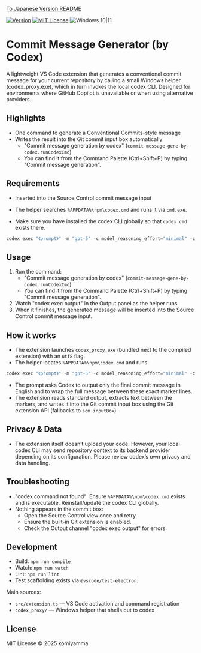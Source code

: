 [To Japanese Version README](README.ja.md)

[![Version](https://img.shields.io/badge/version-v0.1.3-4094ff.svg)](https://marketplace.visualstudio.com/items?itemName=komiyamma.commit-message-gene-by-codex)
[![MIT License](https://img.shields.io/badge/license-MIT-blue.svg?style=flat)](LICENSE)
![Windows 10|11](https://img.shields.io/badge/Windows-_10_|_11-6479ff.svg?logo=windows&logoColor=white)


# Commit Message Generator (by Codex)

A lightweight VS Code extension that generates a conventional commit message for your current repository by calling a small Windows helper (codex_proxy.exe), which in turn invokes the local codex CLI. Designed for environments where GitHub Copilot is unavailable or when using alternative providers.

## Highlights

- One command to generate a Conventional Commits-style message
- Writes the result into the Git commit input box automatically
	- "Commit message generation by codex" (`commit-message-gene-by-codex.runCodexCmd`)
	- You can find it from the Command Palette (Ctrl+Shift+P) by typing "Commit message generation".

## Requirements

- Inserted into the Source Control commit message input

- The helper searches `%APPDATA%\npm\codex.cmd` and runs it via `cmd.exe`.
- Make sure you have installed the codex CLI globally so that `codex.cmd` exists there.


```powershell
codex exec "《prompt》" -m "gpt-5" -c model_reasoning_effort="minimal" -c hide_agent_reasoning="true" --dangerously-bypass-approvals-and-sandbox
```


## Usage

1. Run the command:
	- "Commit message generation by codex" (`commit-message-gene-by-codex.runCodexCmd`)
	- You can find it from the Command Palette (Ctrl+Shift+P) by typing "Commit message generation".
2. Watch "codex exec output" in the Output panel as the helper runs.
3. When it finishes, the generated message will be inserted into the Source Control commit message input.

## How it works

- The extension launches `codex_proxy.exe` (bundled next to the compiled extension) with an `utf8` flag.
- The helper locates `%APPDATA%\npm\codex.cmd` and runs:

```powershell
codex exec "《prompt》" -m "gpt-5" -c model_reasoning_effort="minimal" -c hide_agent_reasoning="true" --dangerously-bypass-approvals-and-sandbox
```

- The prompt asks Codex to output only the final commit message in English and to wrap the full message between these exact marker lines.
- The extension reads standard output, extracts text between the markers, and writes it into the Git commit input box using the Git extension API (fallbacks to `scm.inputBox`).

## Privacy & Data

- The extension itself doesn’t upload your code. However, your local codex CLI may send repository context to its backend provider depending on its configuration. Please review codex’s own privacy and data handling.

## Troubleshooting

- "codex command not found": Ensure `%APPDATA%\npm\codex.cmd` exists and is executable. Reinstall/update the codex CLI globally.
- Nothing appears in the commit box:
	- Open the Source Control view once and retry.
	- Ensure the built-in Git extension is enabled.
	- Check the Output channel "codex exec output" for errors.
 

## Development

- Build: `npm run compile`
- Watch: `npm run watch`
- Lint: `npm run lint`
- Test scaffolding exists via `@vscode/test-electron`.

Main sources:

- `src/extension.ts` — VS Code activation and command registration
- `codex_proxy/` — Windows helper that shells out to codex

## License

MIT License © 2025 komiyamma
